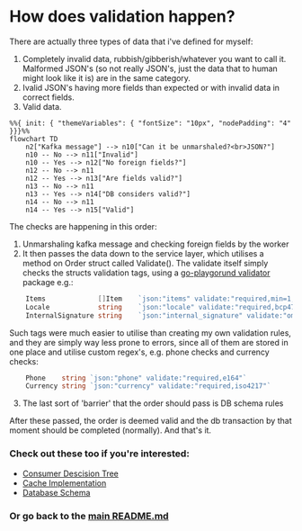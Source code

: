 # How does validation happen?
There are actually three types of data that i've defined for myself:
1. Completely invalid data, rubbish/gibberish/whatever you want to call it. Malformed JSON's (so not really JSON's, just the data that to human might look like it is) are in the same category.
2. Ivalid JSON's having more fields than expected or with invalid data in correct fields.
3. Valid data.
 
```mermaid
%%{ init: { "themeVariables": { "fontSize": "10px", "nodePadding": "4" }}}%%
flowchart TD
    n2["Kafka message"] --> n10["Can it be unmarshaled?<br>JSON?"]
    n10 -- No --> n11["Invalid"]
    n10 -- Yes --> n12["No foreign fields?"]
    n12 -- No --> n11
    n12 -- Yes --> n13["Are fields valid?"]
    n13 -- No --> n11
    n13 -- Yes --> n14["DB considers valid?"]
    n14 -- No --> n11
    n14 -- Yes --> n15["Valid"]

```

The checks are happening in this order:
1. Unmarshaling kafka message and checking foreign fields by the worker
2. It then passes the data down to the service layer, which utilises a method on Order struct called Validate(). The validate itself simply checks the structs validation tags, using a [go-playgorund validator](github.com/go-playground/v10) package e.g.:
```Go
	Items             []Item    `json:"items" validate:"required,min=1,dive"`
	Locale            string    `json:"locale" validate:"required,bcp47_language_tag"`
	InternalSignature string    `json:"internal_signature" validate:"omitempty"`
```
Such tags were much easier to utilise than creating my own validation rules, and they are simply way less prone to errors, since all of them are stored in one place and utilise custom regex's, e.g. phone checks and currency checks:
```Go
    Phone    string `json:"phone" validate:"required,e164"`
    Currency string `json:"currency" validate:"required,iso4217"`
```
3. The last sort of 'barrier' that the order should pass is DB schema rules

After these passed, the order is deemed valid and the db transaction by that moment should be completed (normally). And that's it.

### Check out these too if you're interested: 
* [Consumer Descision Tree](../docs/consumer.md)
* [Cache Implementation](../docs/cache.md)
* [Database Schema](../docs/database.md)

### Or go back to the [main README.md](../README.md)